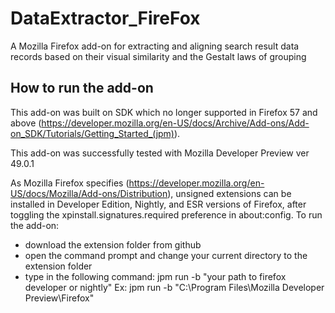 # DataExtractor_FireFox
A Mozilla Firefox add-on for extracting and aligning search result data records based on their visual similarity and the Gestalt laws of grouping
## How to run the add-on
This add-on was built on SDK which no longer supported in Firefox 57 and above (https://developer.mozilla.org/en-US/docs/Archive/Add-ons/Add-on_SDK/Tutorials/Getting_Started_(jpm)).

This add-on was successfully tested with Mozilla Developer Preview ver 49.0.1

As Mozilla Firefox specifies (https://developer.mozilla.org/en-US/docs/Mozilla/Add-ons/Distribution), unsigned extensions can be installed in Developer Edition, Nightly, and ESR versions of Firefox, after toggling the xpinstall.signatures.required preference in about:config.
To run the add-on: 
- download the extension folder from github
- open the command prompt and change your current directory to the extension folder
- type in the following command: jpm run -b "your path to firefox developer or nightly"
  Ex: jpm run -b "C:\Program Files\Mozilla Developer Preview\Firefox"

